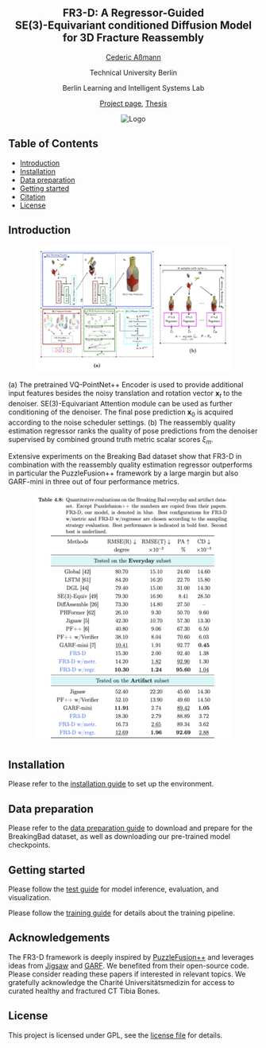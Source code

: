 <div align="center">
<h2 align="center"> FR3-D: A Regressor-Guided <br/> SE(3)-Equivariant conditioned Diffusion Model <br/> for 3D Fracture Reassembly
</h2>

[Cederic Aßmann](https://github.com/cederican)

Technical University Berlin

Berlin Learning and Intelligent Systems Lab

[Project page](https://cederican.github.io/FR3-D/), [Thesis](https://github.com/cederican/FR3-D/releases/download/Thesis/Abschlussarbeit_500161.pdf) 
</div>


<div align="center"> <img src="docs/fig/teaser.gif" alt="Logo" width="900" height="500"> </a> </div>


## Table of Contents

- [Introduction](#introduction)
- [Installation](#installation)
- [Data preparation](#data-preparation)
- [Getting started](#getting-started)
- [Citation](#citation)
- [License](#license)

## Introduction

<div align="center">
<img src="docs/fig/arch.png" width=80% height=80%>
</div>

(a) The pretrained VQ-PointNet++ Encoder is used to provide additional input features besides the noisy translation and rotation vector $\mathbf{x}_t$ to the denoiser. SE(3)-Equivariant Attention module can be used as further conditioning of the denoiser. The final pose prediction $\mathbf{x}_0$ is acquired according to the noise scheduler settings. (b) The reassembly quality estimation regressor ranks the quality of pose predictions from the denoiser supervised by combined ground truth metric scalar scores $\xi_m$.

Extensive experiments on the Breaking Bad dataset show that FR3-D in combination with the reassembly quality estimation regressor outperforms in particular the PuzzleFusion++ framework by a large margin but also GARF-mini in three out of four performance metrics.

<div align="center">
<img src="docs/fig/compete_table.png" width=80% height=80%>
</div>


## Installation

Please refer to the [installation guide](docs/installation.md) to set up the environment.


## Data preparation

Please refer to the [data preparation guide](docs/data_preparation.md) to download and prepare for the BreakingBad dataset, as well as downloading our pre-trained model checkpoints.


## Getting started

Please follow the [test guide](docs/test.md) for model inference, evaluation, and visualization.

Please follow the [training guide](docs/training.md) for details about the training pipeline.


## Acknowledgements

The FR3-D framework is deeply inspired by [PuzzleFusion++](https://github.com/eric-zqwang/puzzlefusion-plusplus) and leverages ideas from [Jigsaw](https://github.com/Jiaxin-Lu/Jigsaw) and [GARF](https://github.com/ai4ce/GARF). We benefited from their open-source code. Please consider reading these papers if interested in relevant topics. We gratefully acknowledge the Charité Universitätsmedizin for access to curated healthy and fractured CT Tibia Bones.


## License

This project is licensed under GPL, see the [license file](LICENSE) for details.
